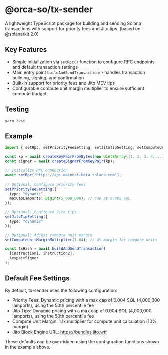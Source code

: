 # @orca-so/tx-sender

A lightweight TypeScript package for building and sending Solana transactions with support for priority fees and Jito tips. (based on @solana/kit 2.0)

## Key Features

- Simple initialization via `setRpc()` function to configure RPC endpoints and default transaction settings
- Main entry point `buildAndSendTransaction()` handles transaction building, signing, and confirmation
- Built-in support for priority fees and Jito MEV tips
- Configurable compute unit margin multiplier to ensure sufficient compute budget

## Testing

```
yarn test
```

## Example

```ts
import { setRpc, setPriorityFeeSetting, setJitoTipSetting, setComputeUnitMarginMultiplier, buildAndSendTransaction } from "@orca-so/tx-sender";

const kp = await createKeyPairFromBytes(new Uint8Array([1, 2, 3, 4,...]));
const signer = await createSignerFromKeyPair(kp);

// Initialize RPC connection
await setRpc("https://api.mainnet-beta.solana.com");

// Optional: Configure priority fees
setPriorityFeeSetting({
  type: "dynamic",
  maxCapLamports: BigInt(5_000_000), // Cap at 0.005 SOL
});

// Optional: Configure Jito tips
setJitoTipSetting({
  type: "dynamic"
});

// Optional: Adjust compute unit margin
setComputeUnitMarginMultiplier(1.04); // 4% margin for compute units

const txHash = await buildAndSendTransaction(
  [instruction1, instruction2],
  keypairSigner
);
```

## Default Fee Settings

By default, tx-sender uses the following configuration:

- Priority Fees: Dynamic pricing with a max cap of 0.004 SOL (4,000,000 lamports), using the 50th percentile fee
- Jito Tips: Dynamic pricing with a max cap of 0.004 SOL (4,000,000 lamports), using the 50th percentile fee
- Compute Unit Margin: 1.1x multiplier for compute unit calculation (10% margin)
- Jito Block Engine URL: https://bundles.jito.wtf

These defaults can be overridden using the configuration functions shown in the example above.
